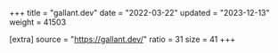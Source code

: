+++
title = "gallant.dev"
date = "2022-03-22"
updated = "2023-12-13"
weight = 41503

[extra]
source = "https://gallant.dev/"
ratio = 31
size = 41
+++
